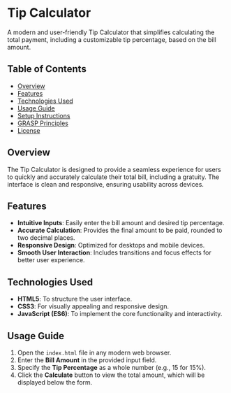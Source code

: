 # Tip Calculator

A modern and user-friendly Tip Calculator that simplifies calculating the total payment, including a customizable tip percentage, based on the bill amount.

## Table of Contents

- [Overview](#overview)
- [Features](#features)
- [Technologies Used](#technologies-used)
- [Usage Guide](#usage-guide)
- [Setup Instructions](#setup-instructions)
- [GRASP Principles](#grasp-principles)
- [License](#license)

## Overview

The Tip Calculator is designed to provide a seamless experience for users to quickly and accurately calculate their total bill, including a gratuity. The interface is clean and responsive, ensuring usability across devices.

## Features

- **Intuitive Inputs**: Easily enter the bill amount and desired tip percentage.
- **Accurate Calculation**: Provides the final amount to be paid, rounded to two decimal places.
- **Responsive Design**: Optimized for desktops and mobile devices.
- **Smooth User Interaction**: Includes transitions and focus effects for better user experience.

## Technologies Used

- **HTML5**: To structure the user interface.
- **CSS3**: For visually appealing and responsive design.
- **JavaScript (ES6)**: To implement the core functionality and interactivity.

## Usage Guide

1. Open the `index.html` file in any modern web browser.
2. Enter the **Bill Amount** in the provided input field.
3. Specify the **Tip Percentage** as a whole number (e.g., 15 for 15%).
4. Click the **Calculate** button to view the total amount, which will be displayed below the form.

